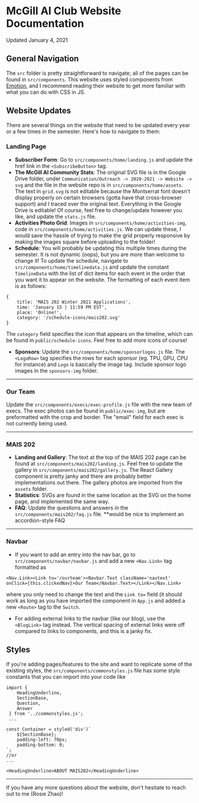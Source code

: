 # McGill AI Club Website Documentation

Updated January 4, 2021

## General Navigation
The `src` folder is pretty straightforward to navigate; all of the pages can be found in `src/components`. This website uses styled components from [Emotion](https://emotion.sh/docs/styled), and I recommend reading their website to get more familiar with what you can do with CSS in JS.

## Website Updates

There are several things on the website that need to be updated every year or a few times in the semester. Here's how to navigate to them:

### Landing Page
- **Subscriber Form**: Go to `src/components/home/landing.js` and update the href link in the `<SubscribeButton>` tag.
- **The McGill AI Community Stats**: The original SVG file is in the Google Drive folder, under `Communication/Outreach -> 2020-2021 -> Website -> svg` and the file in the website repo is in `src/components/home/assets`. The text in `grid.svg` is not editable because the Montserrat font doesn't display properly on certain browsers (gotta have that cross-browser support) and I traced over the original text. Everything in the Google Drive is editable! Of course, feel free to change/update however you like, and update the `stats.js` file.
- **Activities Photo Grid**: Images in `src/components/home/activities-img`, code in `src/components/home/activities.js`. We can update these, I would save the hassle of trying to make the grid properly responsive by making the images square before uploading to the folder!
- **Schedule**: You will probably be updating this multiple times during the semester. It is not dynamic (oops), but you are more than welcome to change it! To update the schedule, navigate to `src/components/home/timelinedata.js` and update the constant `TimelineData` with the list of dict items for each event in the order that you want it to appear on the website. The formatting of each event item is as follows:
```
{
	title: 'MAIS 202 Winter 2021 Applications',
	time: 'January 15 | 11:59 PM EST',
	place: 'Online!',
	category: '/schedule-icons/mais202.svg'
}
```
The `category` field specifies the icon that appears on the timeline, which can be found in `public/schedule-icons`. Feel free to add more icons of course!

- **Sponsors**: Update the `src/components/home/sponsorlogos.js` file. The `<LogoRow>` tag specifies the rows for each sponsor (eg. TPU, GPU, CPU for instance) and `Logo` is basically the image tag. Include sponsor logo images in the `sponsors-img` folder.

---

### Our Team
Update the `src/components/execs/exec-profile.js` file with the new team of execs. The exec photos can be found in `public/exec-img`, but are preformatted with the crop and border. The "email" field for each exec is not currently being used.

---

### MAIS 202
- **Landing and Gallery**: The text at the top of the MAIS 202 page can be found at `src/components/mais202/landing.js`. Feel free to update the gallery in `src/components/mais202/gallery.js`. The React Gallery component is pretty janky and there are probably better implementations out there. The gallery photos are imported from the `assets` folder. 
- **Statistics**: SVGs are found in the same location as the SVG on the home page, and implemented the same way.
- **FAQ**: Update the questions and answers in the `src/components/mais202/faq.js` file. **would be nice to implement an accordion-style FAQ

---

### Navbar
- If you want to add an entry into the nav bar, go to `src/components/navbar/navbar.js` and add a new `<Nav.Link>` tag formatted as
```
<Nav.Link><Link to='/ourteam'><Navbar.Text className='navtext' onClick={this.clickedNav}>Our Team</Navbar.Text></Link></Nav.Link>
```
where you only need to change the text and the `Link to=` field (it should work as long as you have imported the component in `App.js` and added a new `<Route>` tag to the `Switch`.

- For adding external links to the navbar (like our blog), use the `<BlogLink>` tag instead. The vertical spacing of external links were off compared to links to components, and this is a janky fix.

## Styles
If you're adding pages/features to the site and want to replicate some of the existing styles, the `src/components/commonstyles.js` file has some style constants that you can import into your code like
```
import { 
	HeadingUnderline,
	SectionBase,
	Question,
	Answer
 } from '../commonstyles.js';
 ...
 
const Container = styled('div')`
	${SectionBase};
	padding-left: 70px;
	padding-bottom: 0;
`;
//or 
...

<HeadingUnderline>ABOUT MAIS202</HeadingUnderline>
```

---

If you have any more questions about the website, don't hesitate to reach out to me (Rosie Zhao)!